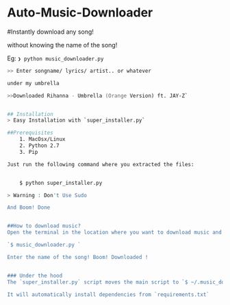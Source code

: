 Auto-Music-Downloader
=====================

#Instantly download any song!

without knowing the name of the song!

Eg: 
```❯ python music_downloader.py```


````zsh
>> Enter songname/ lyrics/ artist.. or whatever

under my umbrella 

>>Downloaded Rihanna - Umbrella (Orange Version) ft. JAY-Z`


## Installation
> Easy Installation with `super_installer.py` 

##Prerequisites 
    1. MacOsx/Linux
    2. Python 2.7
    3. Pip 

Just run the following command where you extracted the files:


    $ python super_installer.py 

> Warning : Don't Use Sudo 

And Boom! Done    


##How to download music?
Open the terminal in the location where you want to download music and run the following command

`$ music_downloader.py `

Enter the name of the song! Boom! Downloaded !


### Under the hood
The `super_installer.py` script moves the main script to `$ ~/.music_downloaer` and adds this path in you `.profile` file.

It will automatically install dependencies from `requirements.txt`
